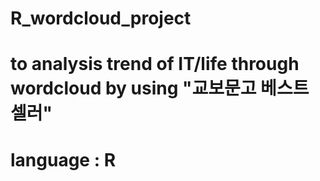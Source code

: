 # R_wordcloud_project
# to analysis trend of IT/life through wordcloud by using "교보문고 베스트 셀러"
# language : R
